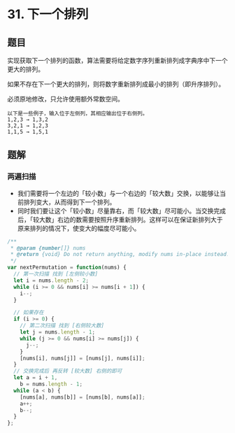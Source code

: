 # 31. 下一个排列

## 题目

实现获取下一个排列的函数，算法需要将给定数字序列重新排列成字典序中下一个更大的排列。

如果不存在下一个更大的排列，则将数字重新排列成最小的排列（即升序排列）。

必须原地修改，只允许使用额外常数空间。

```auto
以下是一些例子，输入位于左侧列，其相应输出位于右侧列。
1,2,3 → 1,3,2
3,2,1 → 1,2,3
1,1,5 → 1,5,1
```

## 题解

### 两遍扫描

- 我们需要将一个左边的「较小数」与一个右边的「较大数」交换，以能够让当前排列变大，从而得到下一个排列。
- 同时我们要让这个「较小数」尽量靠右，而「较大数」尽可能小。当交换完成后，「较大数」右边的数需要按照升序重新排列。这样可以在保证新排列大于原来排列的情况下，使变大的幅度尽可能小。

```js
/**
 * @param {number[]} nums
 * @return {void} Do not return anything, modify nums in-place instead.
 */
var nextPermutation = function(nums) {
  // 第一次扫描 找到 [左侧较小数]
  let i = nums.length - 2;
  while (i >= 0 && nums[i] >= nums[i + 1]) {
    i--;
  }

  // 如果存在
  if (i >= 0) {
    // 第二次扫描 找到 [右侧较大数]
    let j = nums.length - 1;
    while (j >= 0 && nums[i] >= nums[j]) {
      j--;
    }
    [nums[i], nums[j]] = [nums[j], nums[i]];
  }
  // 交换完成后 再反转 [较大数] 右侧的即可
  let a = i + 1,
    b = nums.length - 1;
  while (a < b) {
    [nums[a], nums[b]] = [nums[b], nums[a]];
    a++;
    b--;
  }
};
```
